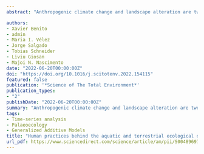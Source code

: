 ```yaml
---
abstract: "Anthropogenic climate change and landscape alteration are two of the most important threats to the terrestrial and aquatic ecosystems of the tropical Americas, thus jeopardizing water and soil resources for millions of people in the Andean nations. Understanding how aquatic ecosystems will respond to anthropogenic stressors and accelerated warming requires shifting from short-term and static to long-term, dynamic characterizations of human-terrestrial-aquatic relationships. Here we use sediment records from Lake Llaviucu, a tropical mountain Andean lake long accessed by Indigenous and post-European societies, and hypothesize that under natural historical conditions (i.e., low human pressure) vegetation and aquatic ecosystems' responses to change are coupled through indirect climate influences—that is, past climate-driven vegetation changes dictated limnological trajectories. We used a multi-proxy paleoecological approach including drivers of terrestrial vegetation change (pollen), soil erosion (Titanium), human activity (agropastoralism indicators), and aquatic responses (diatoms) to estimate assemblage-wide rates of change and model their synchronous and asynchronous (lagged) relationships using Generalized Additive Models. Assemblage-wide rate of change results showed that between ca. 3000 and 400 calibrated years before present (cal years BP) terrestrial vegetation, agropastoralism and diatoms fluctuated along their mean regimes of rate of change without consistent periods of synchronous rapid change. In contrast, positive lagged relationships (i.e., asynchrony) between climate-driven terrestrial pollen changes and diatom responses (i.e., asynchrony) were in operation until ca. 750 cal years BP. Thereafter, positive lagged relationships between agropastoralism and diatom rates of changes dictated the lake trajectory, reflecting the primary control of human practices over the aquatic ecosystem prior European occupation. We interpret that shifts in Indigenous practices (e.g., valley terracing) curtailed nutrient inputs into the lake decoupling the links between climate-driven vegetation changes and the aquatic community. Our results demonstrate how rates of change of anthropogenic and climatic influences can guide dynamic ecological baselines for managing water ecosystem services in the Andes."

authors:
- Xavier Benito
- admin
- Maria I. Vélez
- Jorge Salgado
- Tobias Schneider
- Liviu Giosan
- Majoi N. Nascimento
date: "2022-06-20T00:00:00Z"
doi: "https://doi.org/10.1016/j.scitotenv.2022.154115"
featured: false
publication: '*Science of The Total Environment*'
publication_types:
- "2"
publishDate: "2022-06-20T00:00:00Z"
summary: "Anthropogenic climate change and landscape alteration are two of the most important threats to the terrestrial and aquatic ecosystems of the tropical Americas, thus jeopardizing water and soil resources for millions of people in the Andean nations. Understanding how aquatic ecosystems will respond to anthropogenic stressors and accelerated warming requires shifting from short-term and static to long-term, dynamic characterizations of human-terrestrial-aquatic relationships. Here we use sediment records from Lake Llaviucu, a tropical mountain Andean lake long accessed by Indigenous and post-European societies, and hypothesize that under natural historical conditions (i.e., low human pressure) vegetation and aquatic ecosystems' responses to change are coupled through indirect climate influences—that is, past climate-driven vegetation changes dictated limnological trajectories. We used a multi-proxy paleoecological approach including drivers of terrestrial vegetation change (pollen), soil erosion (Titanium), human activity (agropastoralism indicators), and aquatic responses (diatoms) to estimate assemblage-wide rates of change and model their synchronous and asynchronous (lagged) relationships using Generalized Additive Models. Assemblage-wide rate of change results showed that between ca. 3000 and 400 calibrated years before present (cal years BP) terrestrial vegetation, agropastoralism and diatoms fluctuated along their mean regimes of rate of change without consistent periods of synchronous rapid change. In contrast, positive lagged relationships (i.e., asynchrony) between climate-driven terrestrial pollen changes and diatom responses (i.e., asynchrony) were in operation until ca. 750 cal years BP. Thereafter, positive lagged relationships between agropastoralism and diatom rates of changes dictated the lake trajectory, reflecting the primary control of human practices over the aquatic ecosystem prior European occupation. We interpret that shifts in Indigenous practices (e.g., valley terracing) curtailed nutrient inputs into the lake decoupling the links between climate-driven vegetation changes and the aquatic community. Our results demonstrate how rates of change of anthropogenic and climatic influences can guide dynamic ecological baselines for managing water ecosystem services in the Andes."
tags:
- Time-series analysis
- Palaeoecology
- Generalized Additive Models
title: "Human practices behind the aquatic and terrestrial ecological decoupling to climate change in the tropical Andes."
url_pdf: https://www.sciencedirect.com/science/article/am/pii/S0048969722012074
---
```


